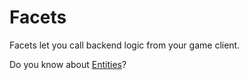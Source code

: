 Facets
======

Facets let you call backend logic from your game client.

Do you know about [Entities](entities)?
